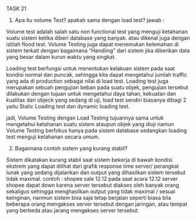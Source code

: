 TASK 21
1. Apa itu volume Test? apakah sama dengan load test?
jawab :

Volume test adalah salah satu non functional test yang menguji ketahanan suatu sistem ketika diberi database yang banyak. atau dikenal juga dengan istilah flood test.
Volume Testing juga dapat menemukan kelemahan di sistem terkait dengan bagaimana “Handling” dari sistem jika diberikan data yang besar dalam kurun waktu yang singkat.

Loading test berfungsi untuk menentukan kelakuan sistem pada saat kondisi normal dan puncak, sehingga kita dapat mengetahui jumlah traffic yang ada di production sebagai nilai di load test.
Loading test juga merupakan sebuah pengujian beban pada suatu objek, pengujian tersebut dilakukan dengan tujuan untuk mengetahui daya tahan, kekuatan dan kualitas dari objeck yang sedang di uji, load test sendiri biasanya dibagi 2 yaitu Static Loading test dan dynamic loading test.

jadi, Volume Testing dengan Load Testing tujuannya sama untuk mengetahui ketahanan suatu sistem ataupun objek yang diuji namun Volume Testing berfokus hanya pada sistem database sedangkan loading test menguji ketahanan secara umum.

2. Bagaimana contoh sistem yang kurang stabil?

Sistem dikatakan kurang stabil saat sistem bekerja di bawah kondisi ekstrem yang dapat dilihat dari grafik response time server/ perangkat lunak yang sedang dijalankan dan output yang dihasilkan sistem tersebut tidak maximal. 
contoh : shopee sale 12.12 
pada saat acara 12.12 server shopee dapat down karena server tersebut diakses oleh banyak orang sekaligus sehingga menghasilkan output yang tidak maximal / sesuai keinginan, nanmun sistem bisa saja tetap berjalan seperti biasa bila beberapa orang mengakses server tersebut dengan jaringan, atau tempat yang berbeda atau jarang mengakses server tersebut.
